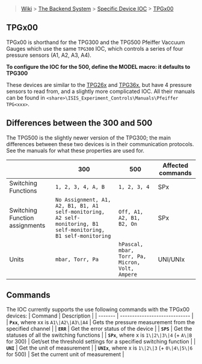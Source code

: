 > [Wiki](Home) > [The Backend System](The-Backend-System) > [Specific Device IOC](Specific-Device-IOC) > [TPGx00](TPGx00)

## TPGx00
TPGx00 is shorthand for the TPG300 and the TPG500 Pfeiffer Vaccuum Gauges which use the same `TPG300` IOC, which controls a series of four pressure sensors (A1, A2, A3, A4). 

**To configure the IOC for the 500, define the MODEL macro: it defaults to TPG300**

These devices are similar to the [TPG26x](https://github.com/ISISComputingGroup/ibex_developers_manual/wiki/TPG26x) and [TPG36x](https://github.com/ISISComputingGroup/ibex_developers_manual/wiki/TPG36x), but have 4 pressure sensors to read from, and a slightly more complicated IOC. All their manuals can be found in `<share>\ISIS_Experiment_Controls\Manuals\Pfeiffer TPG<xxx>`.

## Differences between the 300 and 500
The TPG500 is the slightly newer version of the TPG300; the main differences between these two devices is in their communication protocols. See the manuals for what these properties are used for. 

|  | 300                   | 500                                                  | Affected commands |
| ---- | --------------------- | ---------------------------------------------------- | ---- |
| Switching Functions | `1, 2, 3, 4, A, B` | `1, 2, 3, 4` | SPx |
| Switching Function assignments | `No Assignment, A1, A2, B1, B1, A1 self-monitoring, A2 self-monitoring, B1 self-monitoring, B1 self-monitoring` | `Off, A1, A2, B1, B2, On` | SPx |
| Units    | `mbar, Torr, Pa` | `hPascal, mbar, Torr, Pa, Micron, Volt, Ampere` | UNI/UNIx |

## Commands
The IOC currently supports the use following commands with the TPGx00 devices:
| Command | Description                   |
| ------- | ----------------------------- |
| **`Pxx`**, where xx is `A1\|A2\|A3\|A4` | Gets the pressure measurement from the specified channel |
| **`ERR`** | Get the error status of the device |
| **`SPS`** | Get the statuses of all the switching functions |
| **`SPx`**, where x is `1\|2\|3\|4` (+ `A\|B` for 300) | Get/set the threshold settings for a specified switching function |
| **`UNI`** | Get the unit of measurement |
| **`UNIx`**, where x is `1\|2\|3` (+ `0\|4\|5\|6` for 500) | Set the current unit of measurement |
